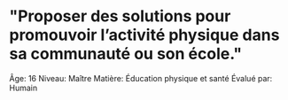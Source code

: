 # "Proposer des solutions pour promouvoir l’activité physique dans sa communauté ou son école."

Âge: 16
Niveau: Maître
Matière: Éducation physique et santé
Évalué par: Humain